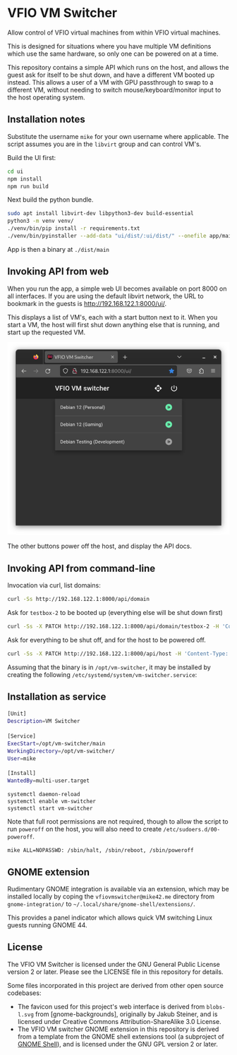 # VFIO VM Switcher

Allow control of VFIO virtual machines from within VFIO virtual machines.

This is designed for situations where you have multiple VM definitions which use the same hardware, so only one can be powered on at a time.

This repository contains a simple API which runs on the host, and allows the guest ask for itself to be shut down, and have a different VM booted up instead. This allows a user of a VM with GPU passthrough to swap to a different VM, without needing to switch mouse/keyboard/monitor input to the host operating system.

## Installation notes

Substitute the username `mike` for your own username where applicable. The script assumes you are in the `libvirt` group and can control VM's.

Build the UI first:

```bash
cd ui
npm install
npm run build
```

Next build the python bundle.

```bash
sudo apt install libvirt-dev libpython3-dev build-essential
python3 -m venv venv/
./venv/bin/pip install -r requirements.txt
./venv/bin/pyinstaller --add-data "ui/dist/:ui/dist/" --onefile app/main.py
```

App is then a binary at `./dist/main`

## Invoking API from web

When you run the app, a simple web UI becomes available on port 8000 on all interfaces. If you are using the default libvirt network, the URL to bookmark in the guests is http://192.168.122.1:8000/ui/. 

This displays a list of VM's, each with a start button next to it. When you start a VM, the host will first shut down anything else that is running, and start up the requested VM.

![VFIO VM Switcher web UI](screenshot/vfio_vm_switcher_web_ui.png)

The other buttons power off the host, and display the API docs.

## Invoking API from command-line

Invocation via curl, list domains:

```bash
curl -Ss http://192.168.122.1:8000/api/domain
```

Ask for `testbox-2` to be booted up (everything else will be shut down first)

```bash
curl -Ss -X PATCH http://192.168.122.1:8000/api/domain/testbox-2 -H 'Content-Type: application/json' -d '{"state" : "RUNNING"}'
```

Ask for everything to be shut off, and for the host to be powered off.

```bash
curl -Ss -X PATCH http://192.168.122.1:8000/api/host -H 'Content-Type: application/json' -d '{"state" : "SHUTOFF"}'
```

Assuming that the binary is in `/opt/vm-switcher`, it may be installed by creating the following `/etc/systemd/system/vm-switcher.service`:

## Installation as service

```bash
[Unit]
Description=VM Switcher

[Service]
ExecStart=/opt/vm-switcher/main
WorkingDirectory=/opt/vm-switcher/
User=mike

[Install]
WantedBy=multi-user.target
```

```
systemctl daemon-reload
systemctl enable vm-switcher
systemctl start vm-switcher
```

Note that full root permissions are not required, though to allow the script to run `poweroff` on the host, you will also need to create `/etc/sudoers.d/00-poweroff`.

```
mike ALL=NOPASSWD: /sbin/halt, /sbin/reboot, /sbin/poweroff
```

## GNOME extension

Rudimentary GNOME integration is available via an extension, which may be installed locally by coping the `vfiovmswitcher@mike42.me` directory from `gnome-integration/` to `~/.local/share/gnome-shell/extensions/`.

This provides a panel indicator which allows quick VM switching Linux guests running GNOME 44.

## License

The VFIO VM Switcher is licensed under the GNU General Public License version 2 or later. Please see the LICENSE file in this repository for details.

Some files incorporated in this project are derived from other open source codebases:

- The favicon used for this project's web interface is derived from `blobs-l.svg` from [gnome-backgrounds], originally by Jakub Steiner, and is licensed under Creative Commons Attribution-ShareAlike 3.0 License.
- The VFIO VM switcher GNOME extension in this repository is derived from a template from the GNOME shell extensions tool (a subproject of [GNOME Shell](https://gitlab.gnome.org/GNOME/gnome-shell)), and is licensed under the GNU GPL version 2 or later.
